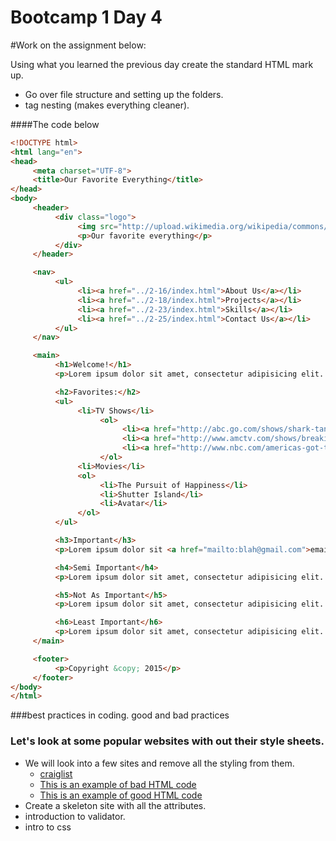 Bootcamp 1 Day 4
================

#Work on the assignment below:

Using what you learned the previous day create the standard HTML mark up. 

+ Go over file structure and setting up the folders. 
+ tag nesting (makes everything cleaner).

####The code below 	
```html
<!DOCTYPE html>
<html lang="en">
<head>
     <meta charset="UTF-8">
     <title>Our Favorite Everything</title>
</head>
<body>
     <header>
          <div class="logo">
               <img src="http://upload.wikimedia.org/wikipedia/commons/e/e1/Featured_Article_Star.svg" alt="star">
               <p>Our favorite everything</p>
          </div>
     </header>

     <nav>
          <ul>
               <li><a href="../2-16/index.html">About Us</a></li>
               <li><a href="../2-18/index.html">Projects</a></li>
               <li><a href="../2-23/index.html">Skills</a></li>
               <li><a href="../2-25/index.html">Contact Us</a></li>
          </ul>
     </nav>

     <main>
          <h1>Welcome!</h1>
          <p>Lorem ipsum dolor sit amet, consectetur adipisicing elit. Modi, quo ad, eaque doloremque placeat voluptas accusamus aut qui ea sed, ab culpa iusto officia expedita quia animi! Quidem omnis, fugiat!</p>

          <h2>Favorites:</h2>
          <ul>
               <li>TV Shows</li>
                    <ol>
                         <li><a href="http://abc.go.com/shows/shark-tank">Shark Tank</a></li>
                         <li><a href="http://www.amctv.com/shows/breaking-bad" target="_blank">Breaking Bad</a></li>
                         <li><a href="http://www.nbc.com/americas-got-talent">AGT</a></li>
                    </ol>
               <li>Movies</li>
               <ol>
                    <li>The Pursuit of Happiness</li>
                    <li>Shutter Island</li>
                    <li>Avatar</li>
               </ol>
          </ul>

          <h3>Important</h3>
          <p>Lorem ipsum dolor sit <a href="mailto:blah@gmail.com">email me</a>, consectetur adipisicing elit. Officiis asperiores natus, commodi tempore id mollitia in eius nam iste modi dolore error, voluptatibus quisquam repellendus vero eos rem ab maxime.</p>

          <h4>Semi Important</h4>
          <p>Lorem ipsum dolor sit amet, consectetur adipisicing elit. Blanditiis optio quisquam eveniet, eius nemo cum at corporis vitae itaque! Modi quibusdam ducimus, necessitatibus ad excepturi alias qui sint possimus nam.</p>

          <h5>Not As Important</h5>
          <p>Lorem ipsum dolor sit amet, consectetur adipisicing elit. Officia consequuntur atque, qui possimus deserunt voluptatem nam blanditiis obcaecati similique voluptatum perferendis natus, optio impedit architecto dolorum cum sit. Voluptatem, nulla.</p>

          <h6>Least Important</h6>
          <p>Lorem ipsum dolor sit amet, consectetur adipisicing elit. Iusto magni labore illo architecto ipsum? Magni voluptates porro dicta, laborum, quae dolorem, sint non atque repudiandae inventore ab id cupiditate, odio.</p>
     </main>

     <footer>
          <p>Copyright &copy; 2015</p>
     </footer>
</body>
</html>
```
 ###best practices in coding.
	good and bad practices
### Let's look at some popular websites with out their style sheets.
+ We will look into a few sites and remove all the styling from them.
	+ [craiglist](https://fresno.craigslist.org/)
	+ [This is an example of bad HTML code](http://www.highcallingcockers.com/)
	+ [This is an example of good HTML code](http://transferwindow.info/)
+ Create a skeleton site with all the attributes. 
+ introduction to validator.     
+ intro to css
